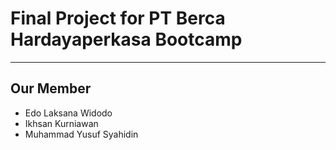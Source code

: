 # Final Project for PT Berca Hardayaperkasa Bootcamp
-----------------------------------------------------

## Our Member
- Edo Laksana Widodo
- Ikhsan Kurniawan
- Muhammad Yusuf Syahidin
